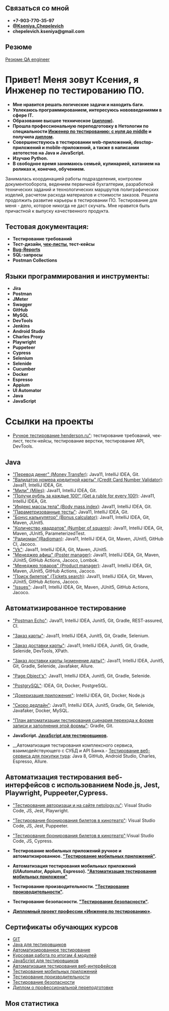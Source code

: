 ## Связаться со мной
 * __+7-903-770-35-97__
 * __[@Kseniya_Chepelevich](https://t.me/Kseniya_Chepelevich)__
 * __chepelevich.kseniya@gmail.com__
 
 ## Резюме
 [Резюме QA engineer](https://github.com/KseniyaChepelevich/KseniyaChepelevich/blob/main/CV_QA_engineer.pdf)

# Привет! Меня зовут Ксения, я Инженер по тестированию ПО.
* __Мне нравится решать логические задачи и находить баги.__
* __Увлекаюсь программированием, интересуюсь нововведениями в сфере IT.__
* __Образование высшее техническое [(диплом)](https://github.com/KseniyaChepelevich/KseniyaChepelevich/blob/main/Certificates/Diplom_HE.pdf).__
* __Прошла профессиональную переподготовку в Нетологии по специальности [Инженер по тестированию: с нуля до middle](https://netology.ru/programs/qa-middle) и получила [диплом](https://github.com/KseniyaChepelevich/KseniyaChepelevich/blob/main/Certificates/Diploma.pdf).__
* __Совершенствуюсь в тестировании web-приложений, desctop-приложений и  mobile-приложений, а также в написании автотестов на Java и JavaScript.__
* __Изучаю Python.__
* __В свободное время занимаюсь семьей, кулинарией, катанием на роликах и, конечно, обучением.__

Занималась координацией работы подразделения, контролем документооборота, ведением первичной бухгалтерии, разработкой технических заданий и технологических маршрутов полиграфических изделий, расчетом расхода материалов и стоимости заказов. Решила продолжить развитие карьеры в тестировании ПО. Тестирование для меня - дело, которое никогда не даст скучать. Мне нравится быть причастной к выпуску качественного продукта.

## Тестовая документация:
* __Тестирование требований__
* __Тест-дизайн, [чек-листы](https://github.com/KseniyaChepelevich/KseniyaChepelevich/tree/main/Test_documentation/Check_lists), тест-кейсы__
* __[Bug-Reports](https://github.com/KseniyaChepelevich/KseniyaChepelevich/tree/main/Test_documentation/Bug_reports)__
* __SQL-запросы__
* __Postman Collections__

## Языки программирования и инструменты:
* __Jira__
* __Postman__
* __JMeter__
* __Swagger__
* __GitHub__
* __MySQL__
* __DevTools__
* __Jenkins__
* __Android Studio__
* __Charles Proxy__
* __Playwright__ 
* __Puppeteer__
* __Cypress__
* __Selenium__
* __Selenide__
* __Cucumber__
* __Docker__
* __Espresso__
* __Appium__
* __UI Automator__
* __Java__
* __JavaScript__


# Ссылки на проекты 
* [Ручное тестирование henderson.ru"](https://docs.google.com/spreadsheets/d/1HsmOOkTPuGNssnu1JD4DQ98-QDzl_JP6cHaYZ4TpPBw/edit#gid=0): тестирование требований, чек-лист, тестк-кейсы, тестирование верстки, тестирование API, DevTools.

## Java
* ["Перевод денег" (Money Transfer)](https://github.com/KseniyaChepelevich/Money-Transfer.git): Java11, IntelliJ IDEA, Git.
* ["Валидатор номера кредитной карты" (Credit Card Number Validator)](https://github.com/KseniyaChepelevich/Credit-Card-Number-Validator.git): Java11, IntelliJ IDEA, Git.
* ["Мили" (Miles)](https://github.com/KseniyaChepelevich/New-Miles.git): Java11, IntelliJ IDEA, Git.
* ["Получи рубль за каждые 100!" (Get a ruble for every 100!)](https://github.com/KseniyaChepelevich/Get-one-ruble-for-every-100.git): Java11, IntelliJ IDEA, Git.
* ["Индекс массы тела" (Body mass index)](https://github.com/KseniyaChepelevich/Body-mass-index.git): Java11, IntelliJ IDEA, Git.
* ["Параметризованные тесты"](https://github.com/KseniyaChepelevich/Loan-calculator): Java11, IntelliJ IDEA, Git.
* ["Бонус калькулятор" (Bonus calculator)](https://github.com/KseniyaChepelevich/bonus-calc-test1): Java11, IntelliJ IDEA, Git, Maven, JUnit5.
* ["Количество квадратов" (Number of squares)](https://github.com/KseniyaChepelevich/SQRService.git): Java11, IntelliJ IDEA, Git, Maven, JUnit5, ParameterizedTest.
* ["Радиоман"(Radioman)](https://github.com/KseniyaChepelevich/Radioman.git): Java11, IntelliJ IDEA, Git, Maven, JUnit5, GitHub CI, Jacoco.
* ["Vk"](https://github.com/KseniyaChepelevich/Vk.git): Java11, IntelliJ IDEA, Git, Maven, JUnit5.
* ["Менеджер афиш" (Poster manager)](https://github.com/KseniyaChepelevich/Poster-manager): Java11, IntelliJ IDEA, Git, Maven, JUnit5, GitHub Actions, Jacoco, Lombok.
* ["Менеджер товаров" (Product manager)](https://github.com/KseniyaChepelevich/Product-new): Java11, IntelliJ IDEA, Git, Maven, JUnit5, GitHub Actions, Jacoco.
* ["Поиск билетов" (Tickets search)](https://github.com/KseniyaChepelevich/Ticket-search): Java11, IntelliJ IDEA, Git, Maven, JUnit5, GitHub Actions, Jacoco.
* ["Issues"](https://github.com/KseniyaChepelevich/Issues.git): Java11, IntelliJ IDEA, Git, Maven, JUnit5, GitHub Actions, Jacoco.

  
## Автоматизированное тестирование
* ["Postman Echo"](https://github.com/KseniyaChepelevich/postman_echo.git): Java11, IntelliJ IDEA, Junit5, Git, Gradle, REST-assured, CI. 
* ["Заказ карты"](https://github.com/KseniyaChepelevich/card_order): Java11, IntelliJ IDEA, Junit5, Git, Gradle, Selenium.
* ["Заказ доставки карты"](https://github.com/KseniyaChepelevich/Card-delivery-order): Java11, IntelliJ IDEA, Junit5, Git, Gradle, Selenide, DevTools, XPath.
* ["Заказ доставки карты (изменение даты)"](https://github.com/KseniyaChepelevich/Card-delivery-order-change-date.git): Java11, IntelliJ IDEA, Junit5, Git, Gradle, Selenide, Javafaker, Allure.
* ["Page Object's"](https://github.com/KseniyaChepelevich/page-object): Java11, IntelliJ IDEA, Junit5, Git, Gradle, Selenide.
* ["PostgrySQL"](https://github.com/KseniyaChepelevich/PostgrySQL.git): IDEA, Git, Docker, PostgreSQL.
* ["Докеризация приложения"](https://github.com/KseniyaChepelevich/Docker.git): IntelliJ IDEA, Git, Docker, Node.js
* ["Скоро дедлайн"](https://github.com/KseniyaChepelevich/deadline.git): Java11, IntelliJ IDEA, Junit5, Gradle, Git, Selenide, Javafaker, Docker, MySQL. 
* ["План автоматизации тестирования сценария перехода к форме записи и заполнения этой формы"](https://github.com/KseniyaChepelevich/introduction-of-automation): Gradle, Git.


 
* __JavaScript. [JavaScript для тестировщиков](https://github.com/KseniyaChepelevich/bjs-2-homeworks.git).__

* __Автоматизация тестирования комплексного сервиса, взаимодействующего с СУБД и API Банка.- [Тестирование веб-сервиса для покупки тура](https://github.com/KseniyaChepelevich/course_project.git): Java 8, GitHub, Android Studio, Charles, Espresso, Allure.


## Автоматизация тестирования веб-интерфейсов с использованием Node.js, Jest, Playwright, Puppeeter,Cypress. 
* ["Тестирование авторизаци и на сайте netology.ru"](https://github.com/KseniyaChepelevich/Test_Playwright): Visual Studio Code, JS, Jest, Playwright.
* ["Тестирование бронирования билетов в кинотеатр"](https://github.com/KseniyaChepelevich/7.5_puppeteer_ticket_booking): Visual Studio Code, JS, Jest, Puppeeter.
* ["Тестирование бронирования билетов в кинотеатр"](https://github.com/KseniyaChepelevich/Cypress2_cinema):Visual Studio Code, JS, Cypress.

 
* __Тестирование мобильных приложений ручное и автоматизированное. ["Тестирование мобильных приложений"](https://github.com/KseniyaChepelevich/Chepelevich-Kseniya/blob/main/Homework_for_the_mobile_app_testing_course.md).__

 
* __Автоматизация тестирования мобильных приложений (UIAutomator, Appium, Espresso). ["Автоматизация тестирования мобильных приложени"](https://github.com/KseniyaChepelevich/Chepelevich-Kseniya/blob/main/Homework_on_the_bloc_Automation_of_testing_of_mobile_applications.md)__ 

  
* __Тестирование производительности. ["Тестирование производительности"](https://github.com/KseniyaChepelevich/Chepelevich-Kseniya/blob/main/Homework_for_the_Performance_Testing_course.md).__ 

 
* __Тестирование безопасности. ["Тестирование безопасности"](https://github.com/KseniyaChepelevich/Chepelevich-Kseniya/blob/main/Homework_for_Security_Testing.md).__ 

* __[Дипломный проект профессии «Инженер по тестированию»](https://github.com/KseniyaChepelevich/diplom/tree/testing).__
 


## Сертификаты обучающих курсов

* [GIT](https://github.com/KseniyaChepelevich/KseniyaChepelevich/blob/main/Certificates/git.pdf)
* [Java для тестировщиков](https://github.com/KseniyaChepelevich/KseniyaChepelevich/blob/main/Certificates/java_for_testers.pdf)
* [Автоматизированное тестирование](https://github.com/KseniyaChepelevich/KseniyaChepelevich/blob/main/Certificates/automated_testing.pdf)
* [Курсовая работа по итогам 4 модулей](https://github.com/KseniyaChepelevich/KseniyaChepelevich/blob/main/Certificates/course_work.pdf)
* [JavaScript для тестировщиков](https://github.com/KseniyaChepelevich/KseniyaChepelevich/blob/main/Certificates/javascript_for_testers.pdf)
* [Автоматизация тестирования веб-интерфейсов](https://github.com/KseniyaChepelevich/KseniyaChepelevich/blob/main/Certificates/web_interface_testing_automation.pdf)
* [Тестирование мобильных приложений](https://github.com/KseniyaChepelevich/KseniyaChepelevich/blob/main/Certificates/mobile_app_testing.pdf)
* [Тестирование производительности](https://github.com/KseniyaChepelevich/Chepelevich-Kseniya/blob/main/Certificates/performance_testing.pdf)
* [Тестирование безопасности](https://github.com/KseniyaChepelevich/Chepelevich-Kseniya/blob/main/Certificates/security_testing.pdf)
* [Диплом о профессиональной переподготовке](https://github.com/KseniyaChepelevich/KseniyaChepelevich/blob/main/Certificates/Diploma.pdf)

## Моя статистика
